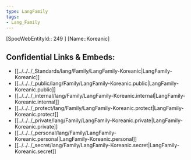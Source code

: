 ```yaml
---
type: LangFamily
tags: 
- Lang_Family
---
```

[SpocWebEntityId:: 249 ]
[Name::Koreanic]



## Confidential Links & Embeds: 
- [[../../../_Standards/lang/Family/LangFamily-Koreanic|LangFamily-Koreanic]] 
- [[../../../_public/lang/Family/LangFamily-Koreanic.public|LangFamily-Koreanic.public]] 
- [[../../../_internal/lang/Family/LangFamily-Koreanic.internal|LangFamily-Koreanic.internal]] 
- [[../../../_protect/lang/Family/LangFamily-Koreanic.protect|LangFamily-Koreanic.protect]] 
- [[../../../_private/lang/Family/LangFamily-Koreanic.private|LangFamily-Koreanic.private]] 
- [[../../../_personal/lang/Family/LangFamily-Koreanic.personal|LangFamily-Koreanic.personal]] 
- [[../../../_secret/lang/Family/LangFamily-Koreanic.secret|LangFamily-Koreanic.secret]] 
